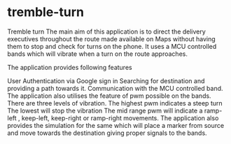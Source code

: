 # tremble-turn

Tremble turn
The main aim of this application is to direct the delivery executives throughout the route made available on Maps without having them to stop and check for turns on the phone. It uses a MCU controlled bands which will vibrate when a turn on the route approaches.

The application provides following features

User Authentication via Google sign in
Searching for destination and providing a path towards it.
Communication with the MCU controlled band.
The application also utilises the feature of pwm possible on the bands. There are three levels of vibration.
The highest pwm indicates a steep turn
The lowest will stop the vibration
The mid range pwm will indicate a ramp-left , keep-left, keep-right or ramp-right movements.
The application also provides the simulation for the same which will place a marker from source and move towards the destination giving proper signals to the bands.
